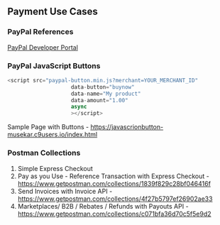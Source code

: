 ## Payment Use Cases

### PayPal References

[PayPal Developer Portal](https://developer.paypal.com)

### PayPal JavaScript Buttons

```javascript
<script src="paypal-button.min.js?merchant=YOUR_MERCHANT_ID"
                    data-button="buynow"
                    data-name="My product"
                    data-amount="1.00"
                    async
                    ></script>
```
Sample Page with Buttons - https://javascrionbutton-musekar.c9users.io/index.html 

### Postman Collections

1. Simple Express Checkout
2. Pay as you Use - Reference Transaction with Express Checkout - https://www.getpostman.com/collections/1839f829c28bf046416f
3. Send Invoices with Invoice API - https://www.getpostman.com/collections/4f27b5797ef26902ae33
4. Marketplaces/ B2B / Rebates / Refunds with Payouts API - https://www.getpostman.com/collections/c071bfa36d70c5f5e9d2

